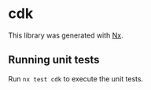 # cdk

This library was generated with [Nx](https://nx.dev).

## Running unit tests

Run `nx test cdk` to execute the unit tests.
